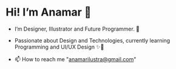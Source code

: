 <html>
    <head>
    </head>
    <body>
      <h1> Hi! I’m Anamar 👾 </h1>
</head>

- I’m Designer, Illustrator and Future Programmer. 🚀
   
- Passionate about Design and Technologies, currently learning Programming and UI/UX Design ✨💖

- 📫 How to reach me "anamarilustra@gmail.com"
